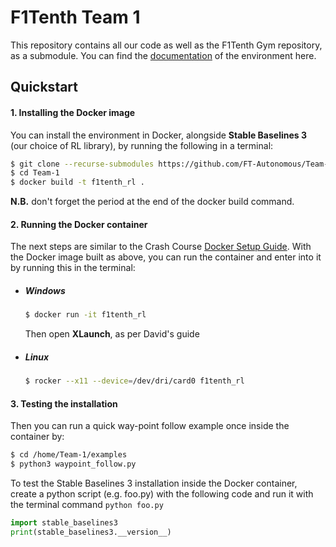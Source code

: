# F1Tenth Team 1

This repository contains all our code as well as the F1Tenth Gym repository, as a submodule. You can find the [documentation](https://f1tenth-gym.readthedocs.io/en/latest/) of the environment here.

## Quickstart
#### 1. Installing the Docker image

You can install the environment in Docker, alongside **Stable Baselines 3** (our choice of RL library), by running the following in a terminal:

```bash
$ git clone --recurse-submodules https://github.com/FT-Autonomous/Team-1.git
$ cd Team-1
$ docker build -t f1tenth_rl .
```

**N.B.** don't forget the period at the end of the docker build command.

#### 2. Running the Docker container

The next steps are similar to the Crash Course [Docker Setup Guide](https://github.com/FT-Autonomous/Autonomous_Crash_Course/tree/main/docker-setup). With the Docker image built as above, you can run the container and enter into it by running this in the terminal:

- ##### Windows

  ```bash
  $ docker run -it f1tenth_rl
  ```

  Then open **XLaunch**, as per David's guide

- ##### Linux

  ```bash
  $ rocker --x11 --device=/dev/dri/card0 f1tenth_rl
  ```

#### 3. Testing the installation

Then you can run a quick way-point follow example once inside the container by:

```bash
$ cd /home/Team-1/examples
$ python3 waypoint_follow.py
```

To test the Stable Baselines 3 installation inside the Docker container, create a python script (e.g. foo.py) with the following code and run it with the terminal command ```python foo.py```

```python
import stable_baselines3
print(stable_baselines3.__version__)
```
